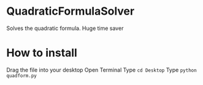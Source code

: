# QuadraticFormulaSolver
Solves the quadratic formula. Huge time saver
# How to install
Drag the file into your desktop
Open Terminal
Type `cd Desktop`
Type `python quadform.py`
